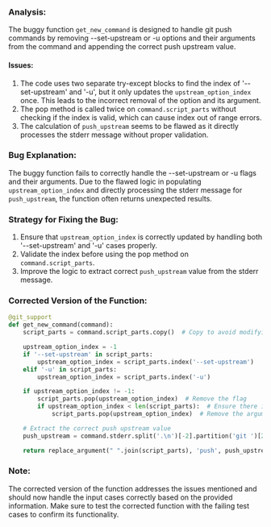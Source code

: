 ### Analysis:
The buggy function `get_new_command` is designed to handle git push commands by removing --set-upstream or -u options and their arguments from the command and appending the correct push upstream value. 

#### Issues:
1. The code uses two separate try-except blocks to find the index of '--set-upstream' and '-u', but it only updates the `upstream_option_index` once. This leads to the incorrect removal of the option and its argument.
2. The pop method is called twice on `command.script_parts` without checking if the index is valid, which can cause index out of range errors.
3. The calculation of `push_upstream` seems to be flawed as it directly processes the stderr message without proper validation.

### Bug Explanation:
The buggy function fails to correctly handle the --set-upstream or -u flags and their arguments. Due to the flawed logic in populating `upstream_option_index` and directly processing the stderr message for `push_upstream`, the function often returns unexpected results.

### Strategy for Fixing the Bug:
1. Ensure that `upstream_option_index` is correctly updated by handling both '--set-upstream' and '-u' cases properly.
2. Validate the index before using the pop method on `command.script_parts`.
3. Improve the logic to extract correct `push_upstream` value from the stderr message.

### Corrected Version of the Function:
```python
@git_support
def get_new_command(command):
    script_parts = command.script_parts.copy()  # Copy to avoid modifying the original list

    upstream_option_index = -1
    if '--set-upstream' in script_parts:
        upstream_option_index = script_parts.index('--set-upstream')
    elif '-u' in script_parts:
        upstream_option_index = script_parts.index('-u')

    if upstream_option_index != -1:
        script_parts.pop(upstream_option_index)  # Remove the flag
        if upstream_option_index < len(script_parts):  # Ensure there is another argument to remove
            script_parts.pop(upstream_option_index)  # Remove the argument

    # Extract the correct push upstream value
    push_upstream = command.stderr.split('.\n')[-2].partition('git ')[2].strip()

    return replace_argument(" ".join(script_parts), 'push', push_upstream)
```

### Note:
The corrected version of the function addresses the issues mentioned and should now handle the input cases correctly based on the provided information. Make sure to test the corrected function with the failing test cases to confirm its functionality.